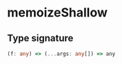 # memoizeShallow

## Type signature

<!-- prettier-ignore-start -->
```typescript
(f: any) => (...args: any[]) => any
```
<!-- prettier-ignore-end -->
